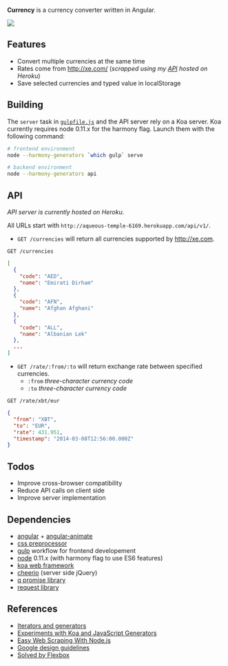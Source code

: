 **Currency** is a currency converter written in Angular.

![][preview]

Features
---

- Convert multiple currencies at the same time
- Rates come from http://xe.com/ (*scrapped using my [API](https://github.com/pioug/currency/blob/master/api/index.js) hosted on Heroku*)
- Save selected currencies and typed value in localStorage

Building
---

The `server` task in [`gulpfile.js`](https://github.com/pioug/currency/blob/master/gulpfile.js) and the API server rely on a Koa server. Koa currently requires node 0.11.x for the harmony flag. Launch them with the following command:

```bash
# frontend environment
node --harmony-generators `which gulp` serve

# backend environment
node --harmony-generators api
```

API
---

*API server is currently hosted on Heroku.*

All URLs start with `http://aqueous-temple-6169.herokuapp.com/api/v1/`.

- `GET /currencies` will return all currencies supported by http://xe.com.

```
GET /currencies
```

```json
[
  {
    "code": "AED",
    "name": "Emirati Dirham"
  },
  {
    "code": "AFN",
    "name": "Afghan Afghani"
  },
  {
    "code": "ALL",
    "name": "Albanian Lek"
  },
  ...
]
```

- `GET /rate/:from/:to` will return exchange rate between specified currencies.
  - `:from` *three-character currency code*
  - `:to` *three-character currency code*

```
GET /rate/xbt/eur
```

```json
{
  "from": "XBT",
  "to": "EUR",
  "rate": 431.951,
  "timestamp": "2014-03-08T12:56:00.000Z"
}
```

Todos
---

- Improve cross-browser compatibility
- Reduce API calls on client side
- Improve server implementation

Dependencies
---

- [angular](https://angularjs.org/) + [angular-animate](https://docs.angularjs.org/guide/animations)
- [css preprocessor](http://sass-lang.com/)
- [gulp](http://gulpjs.com/) workflow for frontend developement
- [node](http://nodejs.org/) 0.11.x (with harmony flag to use ES6 features)
- [koa web framework](http://koajs.com/)
- [cheerio](http://cheeriojs.github.io/cheerio/) (server side jQuery)
- [q promise library](https://github.com/kriskowal/q)
- [request library](https://github.com/mikeal/request)

References
---

- [Iterators and generators](https://developer.mozilla.org/en-US/docs/Web/JavaScript/Guide/Iterators_and_Generators)
- [Experiments with Koa and JavaScript Generators](http://blog.stevensanderson.com/2013/12/21/experiments-with-koa-and-javascript-generators/)
- [Easy Web Scraping With Node.js](http://blog.miguelgrinberg.com/post/easy-web-scraping-with-nodejs)
- [Google design guidelines](http://www.google.com/design/spec/style/color.html)
- [Solved by Flexbox](http://philipwalton.github.io/solved-by-flexbox/)

[preview]: https://github.com/pioug/currency/blob/master/preview.png
